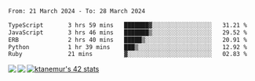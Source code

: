 <!--START_SECTION:waka-->

```txt
From: 21 March 2024 - To: 28 March 2024

TypeScript       3 hrs 59 mins   ███████▓░░░░░░░░░░░░░░░░░   31.21 %
JavaScript       3 hrs 46 mins   ███████▒░░░░░░░░░░░░░░░░░   29.52 %
ERB              2 hrs 40 mins   █████▒░░░░░░░░░░░░░░░░░░░   20.91 %
Python           1 hr 39 mins    ███▒░░░░░░░░░░░░░░░░░░░░░   12.92 %
Ruby             21 mins         ▓░░░░░░░░░░░░░░░░░░░░░░░░   02.83 %
```

<!--END_SECTION:waka-->
<a href="https://github.com/anuraghazra/github-readme-stats">
  <img align="left" src="https://github-readme-stats.vercel.app/api?username=Tanesan&count_private=true&show_icons=true" />
<img align="left" src="https://github-readme-stats.vercel.app/api/top-langs/?username=Tanesan" />
</a>

[![ktanemur's 42 stats](https://badge42.vercel.app/api/v2/cl1wslf6s002109l771rng2w8/stats?cursusId=21&coalitionId=62)](https://github.com/JaeSeoKim/badge42)
